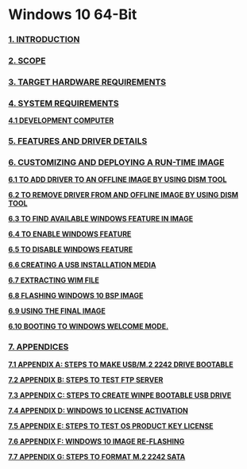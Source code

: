 # Windows 10 64-Bit

### [1. INTRODUCTION](1.-introduction.md)

### [**2**. **SCOPE**](2.-scope.md)

### [**3**. **TARGET HARDWARE REQUIREMENTS**](3.-target-hardware-requirements.md)

### [**4. SYSTEM REQUIREMENTS**](4.-system-requirements/)

&#x20;     [**4.1 DEVELOPMENT COMPUTER**](4.-system-requirements/4.1-developement-computer.md)

### [**5. FEATURES AND DRIVER DETAILS**](5.-features-and-driver-details.md)

### [**6. CUSTOMIZING AND DEPLOYING A RUN-TIME IMAGE**](6.-customizing-and-deploying-a-run-time-image/)

&#x20;      [**6.1 TO ADD DRIVER TO AN OFFLINE IMAGE BY USING DISM TOOL** ](6.-customizing-and-deploying-a-run-time-image/6.1-to-add-driver-to-an-offline-image-by-using-dism-tool.md)

&#x20;      [**6.2 TO REMOVE DRIVER FROM AND OFFLINE IMAGE BY USING DISM TOOL** ](6.-customizing-and-deploying-a-run-time-image/6.2-to-remove-driver-from-and-offline-image-by-using-dism-tool.md)

&#x20;       [**6.3 TO FIND AVAILABLE WINDOWS FEATURE IN IMAGE** ](6.-customizing-and-deploying-a-run-time-image/6.3-to-find-available-windows-feature-in-image.md)

&#x20;       [**6.4 TO ENABLE WINDOWS FEATURE** ](6.-customizing-and-deploying-a-run-time-image/6.4-to-enable-windows-feature.md)

&#x20;       [**6.5 TO DISABLE WINDOWS FEATURE** ](6.-customizing-and-deploying-a-run-time-image/6.5-to-disable-windows-feature.md)

&#x20;       [**6.6 CREATING A USB INSTALLATION MEDIA**](6.-customizing-and-deploying-a-run-time-image/6.6-creating-a-usb-installation-media.md)&#x20;

&#x20;       [**6.7 EXTRACTING WIM FILE** ](6.-customizing-and-deploying-a-run-time-image/6.7-extracting-wim-file.md)

&#x20;       [**6.8 FLASHING WINDOWS 10 BSP IMAGE** ](6.-customizing-and-deploying-a-run-time-image/6.8-flashing-windows-10-bsp-image.md)

&#x20;       [**6.9 USING THE FINAL IMAGE** ](6.-customizing-and-deploying-a-run-time-image/6.9-using-the-final-image.md)

&#x20;       [**6.10 BOOTING TO WINDOWS WELCOME MODE.** ](6.-customizing-and-deploying-a-run-time-image/6.10-booting-to-windows-welcome-mode..md)

### [**7. APPENDICES** ](7.-appendixes/)

&#x20;       [**7.1 APPENDIX A: STEPS TO MAKE USB/M.2 2242 DRIVE BOOTABLE**](7.-appendixes/7.1-appendix-a-steps-to-make-usb-m.2-2242-drive-bootable.md)

&#x20;       [**7.2 APPENDIX B: STEPS TO TEST FTP SERVER**](7.-appendixes/7.2-appendix-b-steps-to-test-ftp-server.md)

&#x20;       [**7.3 APPENDIX C: STEPS TO CREATE WINPE BOOTABLE USB DRIVE**](7.-appendixes/7.3-appendix-c-steps-to-create-winpe-bootable-usb-drive.md)

&#x20;       [**7.4 APPENDIX D: WINDOWS 10 LICENSE ACTIVATION** ](7.-appendixes/7.4-appendix-d-windows-10-license-activation.md)

&#x20;      [ **7.5 APPENDIX E: STEPS TO TEST OS PRODUCT KEY LICENSE**](7.-appendixes/7.5-appendix-e-steps-to-test-os-product-key-license.md)

&#x20;       [**7.6 APPENDIX F: WINDOWS 10 IMAGE RE-FLASHING** ](7.-appendixes/7.6-appendix-f-windows-10-image-re-flashing.md)

&#x20;       [**7.7 APPENDIX G: STEPS TO FORMAT M.2 2242 SATA**](7.-appendixes/7.7-appendix-g-steps-to-format-m.2-2242.md)
